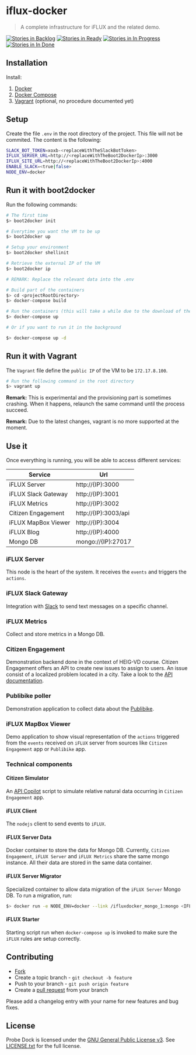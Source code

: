 # iflux-docker

> A complete infrastructure for iFLUX and the related demo.

[![Stories in Backlog](https://badge.waffle.io/SoftEng-HEIGVD/iflux-docker.svg?label=backlog&title=Backlog)](http://waffle.io/SoftEng-HEIGVD/iflux-docker)
[![Stories in Ready](https://badge.waffle.io/SoftEng-HEIGVD/iflux-docker.svg?label=ready&title=Ready)](http://waffle.io/SoftEng-HEIGVD/iflux-docker)
[![Stories in In Progress](https://badge.waffle.io/SoftEng-HEIGVD/iflux-docker.svg?label=in%20progress&title=In%20Progress)](http://waffle.io/SoftEng-HEIGVD/iflux-docker)
[![Stories in In Done](https://badge.waffle.io/SoftEng-HEIGVD/iflux-docker.svg?label=done&title=Done)](http://waffle.io/SoftEng-HEIGVD/iflux-docker)

## Installation

Install:

1. [Docker](http://docs.docker.com/installation/mac/)
2. [Docker Compose](http://docs.docker.com/compose/install/)
3. [Vagrant](http://www.vagrantup.com/downloads) (optional, no procedure documented yet)

## Setup

Create the file `.env` in the root directory of the project. This file will not be commited. The content is the following:

```bash
SLACK_BOT_TOKEN=xoxb-<replaceWithTheSlackBotToken>
IFLUX_SERVER_URL=http://<replaceWithTheBoot2DockerIp>:3000
IFLUX_SITE_URL=http://<replaceWithTheBoot2DockerIp>:4000
ENABLE_SLACK=<true|false>
NODE_ENV=docker
```

## Run it with boot2docker

Run the following commands:

```bash
# The first time
$> boot2docker init

# Everytime you want the VM to be up
$> boot2docker up

# Setup your environment
$> boot2docker shellinit

# Retrieve the external IP of the VM
$> boot2docker ip

# REMARK: Replace the relevant data into the .env

# Build part of the containers
$> cd <projectRootDirectory>
$> docker-compose build

# Run the containers (this will take a while due to the download of the containers)
$> docker-compose up

# Or if you want to run it in the background

$> docker-compose up -d
```

## Run it with Vagrant

The `Vagrant` file define the `public IP` of the VM to be `172.17.8.100`.

```bash
# Run the following command in the root directory
$> vagrant up
```

**Remark:** This is experimental and the provisioning part is sometimes crashing. When it happens, relaunch the same command
until the process succeed.

**Remark:** Due to the latest changes, vagrant is no more supported at the moment.

## Use it

Once everything is running, you will be able to access different services:

| Service             | Url                  |
| ------------------- | -------------------- |
| iFLUX Server        | http://{IP}:3000     |
| iFLUX Slack Gateway | http://{IP}:3001     |
| iFLUX Metrics       | http://{IP}:3002     |
| Citizen Engagement  | http://{IP}:3003/api |
| iFLUX MapBox Viewer | http://{IP}:3004     |
| iFLUX Blog          | http://{IP}:4000     |
| Mongo DB            | mongo://{IP}:27017   |

### iFLUX Server

This node is the heart of the system. It receives the `events` and triggers the `actions`.

### iFLUX Slack Gateway

Integration with [Slack](https://slack.com/) to send text messages on a specific channel.

### iFLUX Metrics

Collect and store metrics in a Mongo DB.

### Citizen Engagement

Demonstration backend done in the context of HEIG-VD course. Citizen Engagement offers an API to create new issues to assign
to users. An issue consist of a localized problem located in a city. Take a look to the [API documentation](https://polar-brook-7624.herokuapp.com).

### Publibike poller

Demonstration application to collect data about the [Publibike](https://www.publibike.ch).

### iFLUX MapBox Viewer

Demo application to show visual representation of the `actions` triggered from the `events` received on `iFLUX` server from
sources like `Citizen Engagement` app or `Publibike` app.

### Technical components

#### Citizen Simulator

An [API Copilot](https://github.com/lotaris/api-copilot) script to simulate relative natural data occurring in `Citizen Engagement` app.

#### iFLUX Client

The `nodejs` client to send events to `iFLUX`.

#### iFLUX Server Data

Docker container to store the data for Mongo DB. Currently, `Citizen Engagement`, `iFLUX Server` and `iFLUX Metrics` share the same mongo instance. All their data
are stored in the same data container.

#### iFLUX Server Migrator

Specialized container to allow data migration of the `iFLUX Server` Mongo DB. To run a migration, run:

```bash
$> docker run -e NODE_ENV=docker --link /ifluxdocker_mongo_1:mongo <IFLUXSERVER_MIGRATOR_IMAGE_ID>
```

#### iFLUX Starter

Starting script run when `docker-compose up` is invoked to make sure the `iFLUX` rules are setup correctly.

## Contributing

* [Fork](https://help.github.com/articles/fork-a-repo)
* Create a topic branch - `git checkout -b feature`
* Push to your branch - `git push origin feature`
* Create a [pull request](http://help.github.com/pull-requests/) from your branch

Please add a changelog entry with your name for new features and bug fixes.

## License

Probe Dock is licensed under the [GNU General Public License v3](http://www.gnu.org/licenses/gpl.html).
See [LICENSE.txt](LICENSE.txt) for the full license.
